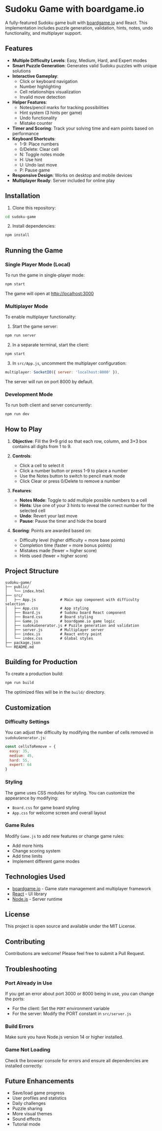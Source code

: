 # Sudoku Game with boardgame.io

A fully-featured Sudoku game built with [boardgame.io](https://boardgame.io/) and React. This implementation includes puzzle generation, validation, hints, notes, undo functionality, and multiplayer support.

## Features

- **Multiple Difficulty Levels**: Easy, Medium, Hard, and Expert modes
- **Smart Puzzle Generation**: Generates valid Sudoku puzzles with unique solutions
- **Interactive Gameplay**:
  - Click or keyboard navigation
  - Number highlighting
  - Cell relationships visualization
  - Invalid move detection
- **Helper Features**:
  - Notes/pencil marks for tracking possibilities
  - Hint system (3 hints per game)
  - Undo functionality
  - Mistake counter
- **Timer and Scoring**: Track your solving time and earn points based on performance
- **Keyboard Shortcuts**:
  - 1-9: Place numbers
  - 0/Delete: Clear cell
  - N: Toggle notes mode
  - H: Use hint
  - U: Undo last move
  - P: Pause game
- **Responsive Design**: Works on desktop and mobile devices
- **Multiplayer Ready**: Server included for online play

## Installation

1. Clone this repository:
```bash
cd sudoku-game
```

2. Install dependencies:
```bash
npm install
```

## Running the Game

### Single Player Mode (Local)

To run the game in single-player mode:

```bash
npm start
```

The game will open at [http://localhost:3000](http://localhost:3000)

### Multiplayer Mode

To enable multiplayer functionality:

1. Start the game server:
```bash
npm run server
```

2. In a separate terminal, start the client:
```bash
npm start
```

3. In `src/App.js`, uncomment the multiplayer configuration:
```javascript
multiplayer: SocketIO({ server: 'localhost:8000' }),
```

The server will run on port 8000 by default.

### Development Mode

To run both client and server concurrently:

```bash
npm run dev
```

## How to Play

1. **Objective**: Fill the 9×9 grid so that each row, column, and 3×3 box contains all digits from 1 to 9.

2. **Controls**:
   - Click a cell to select it
   - Click a number button or press 1-9 to place a number
   - Use the Notes button to switch to pencil mark mode
   - Click Clear or press 0/Delete to remove a number

3. **Features**:
   - **Notes Mode**: Toggle to add multiple possible numbers to a cell
   - **Hints**: Use one of your 3 hints to reveal the correct number for the selected cell
   - **Undo**: Revert your last move
   - **Pause**: Pause the timer and hide the board

4. **Scoring**: Points are awarded based on:
   - Difficulty level (higher difficulty = more base points)
   - Completion time (faster = more bonus points)
   - Mistakes made (fewer = higher score)
   - Hints used (fewer = higher score)

## Project Structure

```
sudoku-game/
├── public/
│   └── index.html
├── src/
│   ├── App.js           # Main app component with difficulty selection
│   ├── App.css          # App styling
│   ├── Board.js         # Sudoku board React component
│   ├── Board.css        # Board styling
│   ├── Game.js          # boardgame.io game logic
│   ├── sudokuGenerator.js # Puzzle generation and validation
│   ├── server.js        # Multiplayer server
│   ├── index.js         # React entry point
│   └── index.css        # Global styles
├── package.json
└── README.md
```

## Building for Production

To create a production build:

```bash
npm run build
```

The optimized files will be in the `build/` directory.

## Customization

### Difficulty Settings

You can adjust the difficulty by modifying the number of cells removed in `sudokuGenerator.js`:

```javascript
const cellsToRemove = {
  easy: 35,
  medium: 45,
  hard: 55,
  expert: 64
}
```

### Styling

The game uses CSS modules for styling. You can customize the appearance by modifying:
- `Board.css` for game board styling
- `App.css` for welcome screen and overall layout

### Game Rules

Modify `Game.js` to add new features or change game rules:
- Add more hints
- Change scoring system
- Add time limits
- Implement different game modes

## Technologies Used

- [boardgame.io](https://boardgame.io/) - Game state management and multiplayer framework
- [React](https://reactjs.org/) - UI library
- [Node.js](https://nodejs.org/) - Server runtime

## License

This project is open source and available under the MIT License.

## Contributing

Contributions are welcome! Please feel free to submit a Pull Request.

## Troubleshooting

### Port Already in Use

If you get an error about port 3000 or 8000 being in use, you can change the ports:

- For the client: Set the `PORT` environment variable
- For the server: Modify the PORT constant in `src/server.js`

### Build Errors

Make sure you have Node.js version 14 or higher installed.

### Game Not Loading

Check the browser console for errors and ensure all dependencies are installed correctly.

## Future Enhancements

- Save/load game progress
- User profiles and statistics
- Daily challenges
- Puzzle sharing
- More visual themes
- Sound effects
- Tutorial mode